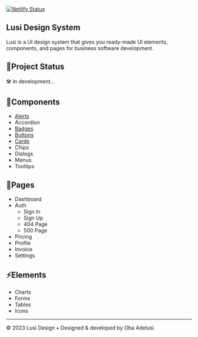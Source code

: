[![Netlify Status](https://api.netlify.com/api/v1/badges/642d6013-a080-4267-96d6-f47dfa164d63/deploy-status)](https://lusi-design.netlify.app) 

## Lusi Design System 

Lusi is a UI design system that gives you ready-made UI elements, components, and pages for business software development. 

## 🚨Project Status
🛠 In development...

## 🚦Components
- [Alerts](https://lusi-design.netlify.app/components/alerts)
- Accordion
- [Badges](https://lusi-design.netlify.app/components/badges)
- [Buttons](https://lusi-design.netlify.app/components/buttons)
- [Cards](https://lusi-design.netlify.app/components/cards)
- Chips
- Dialogs
- Menus 
- Tooltips

## 📜Pages
- Dashboard
- Auth
    - Sign In
    - Sign Up
    - 404 Page
    - 500 Page 
- Pricing
- Profile
- Invoice
- Settings

## ⚡Elements
- Charts
- Forms
- Tables
- Icons

___

&copy; 2023 Lusi Design • Designed & developed by Oba Adelusi